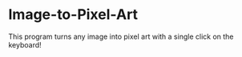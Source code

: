 # Image-to-Pixel-Art
This program turns any image into pixel art with a single click on the keyboard!

